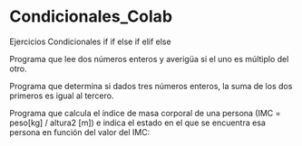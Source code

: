 # Condicionales_Colab

Ejercicios Condicionales
if
if else
if elif else

Programa que lee dos números enteros y averigüa si el uno es múltiplo del otro.

Programa que determina si dados tres números enteros, la suma de los dos primeros es igual al tercero.

Programa que calcula el índice de masa corporal de una persona (IMC = peso[kg] / altura2 [m]) e indica el estado en el que se encuentra esa persona en función del valor del IMC:
